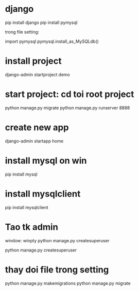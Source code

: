 # django
pip install django
pip install pymysql

trong file setting:

import pymysql
pymysql.install_as_MySQLdb()


# install project
 django-admin startproject demo

# start project: cd toi root project
python manage.py migrate 
python manage.py runserver 8888

# create new app
django-admin startapp home

# install mysql on win
pip install mysql

# install mysqlclient
pip install mysqlclient

# Tao tk admin
window:
winpty python manage.py createsuperuser

python manage.py createsuperuser

# thay doi file trong setting
python manage.py makemigrations
python manage.py migrate

